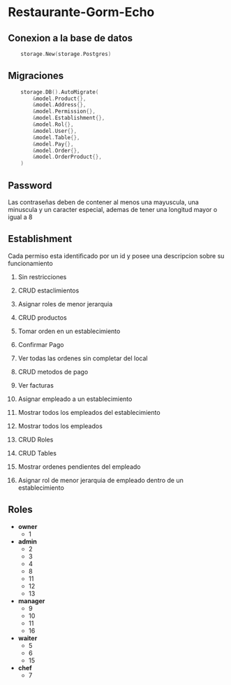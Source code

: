 # Restaurante-Gorm-Echo

## Conexion a la base de datos

```go
    storage.New(storage.Postgres)
```

## Migraciones

```go
    storage.DB().AutoMigrate(
		&model.Product{},
		&model.Address{},
		&model.Permission{},
		&model.Establishment{},
		&model.Rol{},
		&model.User{},
		&model.Table{},
		&model.Pay{},
		&model.Order{},
		&model.OrderProduct{},
	)
```

## Password

Las contraseñas deben de contener al menos una mayuscula, una minuscula y un caracter especial, ademas de tener una longitud mayor o igual a 8

## Establishment

Cada permiso esta identificado por un id y posee una descripcion sobre su funcionamiento

1. Sin restricciones

2. CRUD estaclimientos

3. Asignar roles de menor jerarquia

4. CRUD productos

5. Tomar orden en un establecimiento

6. Confirmar Pago

7. Ver todas las ordenes sin completar del local

8. CRUD metodos de pago

9. Ver facturas

10. Asignar empleado a un establecimiento

11. Mostrar todos los empleados del establecimiento

12. Mostrar todos los empleados

13. CRUD Roles

14. CRUD Tables

15. Mostrar ordenes pendientes del empleado

16. Asignar rol de menor jerarquia de empleado dentro de un establecimiento

## Roles

- **owner**
  - 1
- **admin**
  - 2
  - 3
  - 4
  - 8
  - 11
  - 12
  - 13
- **manager**
  - 9
  - 10
  - 11
  - 16
- **waiter**
  - 5
  - 6
  - 15
- **chef**
  - 7
